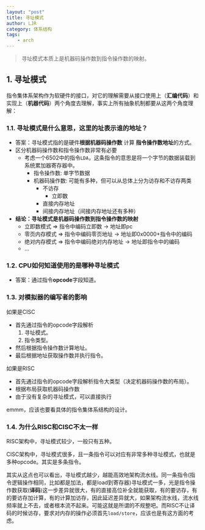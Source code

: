 ```yaml
---
layout: "post"
title: 寻址模式
author: LJR
category: 体系结构
tags:
    - arch
---
```


> 寻址模式本质上是机器码操作数到指令操作数的映射。

## 1. 寻址模式

指令集体系架构作为软硬件的接口，对它的理解需要从接口使用上（**汇编代码**）和实现上（**机器代码**）两个角度去理解，事实上所有抽象机制都要从这两个角度理解：

### 1.1. 寻址模式是什么意思，这里的址表示谁的地址？

+ 答案：寻址模式指的是硬件**根据机器码操作数** 计算 **指令操作数地址**的方式。
+ 区分机器码操作数和指令操作数非常有必要
  + 考虑一个6502中的指令`LDA`，这条指令的意思是将一个字节的数据装载到系统累加器寄存器中。
    + 指令操作数: 单字节数据
    + 机器码操作数: 可能有多种，但可以从总体上分为访存和不访存两类
      + 不访存
        + 立即数
      + 直接内存地址
      + 间接内存地址（间接内存地址还有多种）
+ **结论：寻址模式是机器码操作数到指令操作数的映射**
  + 立即数模式 => 指令中编码立即数 $\rightarrow$ 地址即pc
  + 零页内存模式 => 指令中编码零页地址 $\rightarrow$ 地址即0x0000+指令中的编码
  + 绝对内存模式 => 指令中编码绝对内存地址 $\rightarrow$ 地址即指令中的编码
  + ...

### 1.2. CPU如何知道使用的是哪种寻址模式

+ 答案：通过指令**opcode**字段知道。

### 1.3. 对模拟器的编写者的影响

如果是CISC

+ 首先通过指令的opcode字段解析
  1. 寻址模式。
  2. 指令类型。
+ 然后根据指令操作数计算地址。
+ 最后根据地址获取操作数并执行指令。

如果是RISC

+ 首先通过指令的opcode字段解析指令大类型（决定机器码操作数的布局）。
+ 根据布局获取机器码操作数
+ 由于没有复杂的寻址模式，可以直接执行

emmm，应该也要看具体的指令集体系结构的设计。

### 1.4. 为什么RISC和CISC不太一样

RISC架构中，寻址模式较少，一般只有五种。

CISC架构中，寻址模式很多，且一条指令可以对应有非常多种寻址模式，也就是多种opcode。其实是多条指令。

其实从这点也可以看出，寻址模式越少，越能高效地架构流水线。同一条指令(指令逻辑操作相同，比如都是加法，都是load到寄存器)寻址模式一多，光是指令操作数获取(**译码**)这一步差异就很大，有的直接高位补全就能获取，有的要访存，有的要访存加计算，有的计算加访存，因此延迟差异就大，如果架构流水线，流水线频率就上不去，或者根本流不起来。可能这就是所谓的不规整吧。而RISC不让译码的时候访存，要求对内存的操作必须首先`load/store`，应该也是有这方面的考虑。
